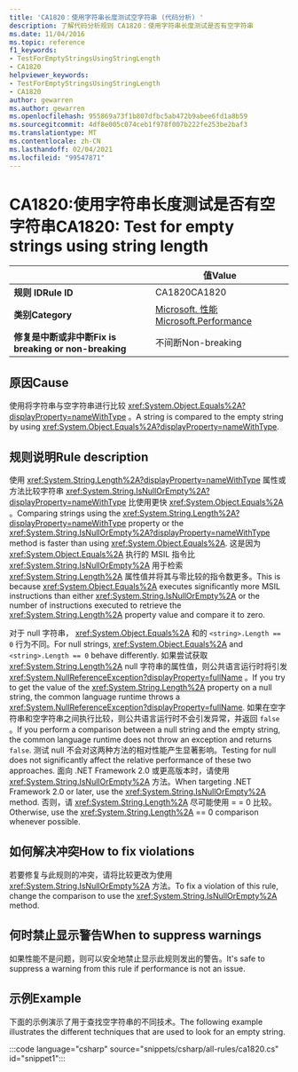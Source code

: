 ```yaml
---
title: 'CA1820：使用字符串长度测试空字符串 (代码分析) '
description: 了解代码分析规则 CA1820：使用字符串长度测试是否有空字符串
ms.date: 11/04/2016
ms.topic: reference
f1_keywords:
- TestForEmptyStringsUsingStringLength
- CA1820
helpviewer_keywords:
- TestForEmptyStringsUsingStringLength
- CA1820
author: gewarren
ms.author: gewarren
ms.openlocfilehash: 955869a73f1b807dfbc5ab472b9abee6fd1a8b59
ms.sourcegitcommit: 4df8e005c074ceb1f978f007b222fe253be2baf3
ms.translationtype: MT
ms.contentlocale: zh-CN
ms.lasthandoff: 02/04/2021
ms.locfileid: "99547871"
---
```

# <a name="ca1820-test-for-empty-strings-using-string-length"></a><span data-ttu-id="8d9b6-103">CA1820:使用字符串长度测试是否有空字符串</span><span class="sxs-lookup"><span data-stu-id="8d9b6-103">CA1820: Test for empty strings using string length</span></span>

| | <span data-ttu-id="8d9b6-104">值</span><span class="sxs-lookup"><span data-stu-id="8d9b6-104">Value</span></span> |
|-|-|
| <span data-ttu-id="8d9b6-105">**规则 ID**</span><span class="sxs-lookup"><span data-stu-id="8d9b6-105">**Rule ID**</span></span> |<span data-ttu-id="8d9b6-106">CA1820</span><span class="sxs-lookup"><span data-stu-id="8d9b6-106">CA1820</span></span>|
| <span data-ttu-id="8d9b6-107">**类别**</span><span class="sxs-lookup"><span data-stu-id="8d9b6-107">**Category**</span></span> |[<span data-ttu-id="8d9b6-108">Microsoft. 性能</span><span class="sxs-lookup"><span data-stu-id="8d9b6-108">Microsoft.Performance</span></span>](performance-warnings.md)|
| <span data-ttu-id="8d9b6-109">**修复是中断或非中断**</span><span class="sxs-lookup"><span data-stu-id="8d9b6-109">**Fix is breaking or non-breaking**</span></span> |<span data-ttu-id="8d9b6-110">不间断</span><span class="sxs-lookup"><span data-stu-id="8d9b6-110">Non-breaking</span></span>|

## <a name="cause"></a><span data-ttu-id="8d9b6-111">原因</span><span class="sxs-lookup"><span data-stu-id="8d9b6-111">Cause</span></span>

<span data-ttu-id="8d9b6-112">使用将字符串与空字符串进行比较 <xref:System.Object.Equals%2A?displayProperty=nameWithType> 。</span><span class="sxs-lookup"><span data-stu-id="8d9b6-112">A string is compared to the empty string by using <xref:System.Object.Equals%2A?displayProperty=nameWithType>.</span></span>

## <a name="rule-description"></a><span data-ttu-id="8d9b6-113">规则说明</span><span class="sxs-lookup"><span data-stu-id="8d9b6-113">Rule description</span></span>

<span data-ttu-id="8d9b6-114">使用 <xref:System.String.Length%2A?displayProperty=nameWithType> 属性或方法比较字符串 <xref:System.String.IsNullOrEmpty%2A?displayProperty=nameWithType> 比使用更快 <xref:System.Object.Equals%2A> 。</span><span class="sxs-lookup"><span data-stu-id="8d9b6-114">Comparing strings using the <xref:System.String.Length%2A?displayProperty=nameWithType> property or the <xref:System.String.IsNullOrEmpty%2A?displayProperty=nameWithType> method is faster than using <xref:System.Object.Equals%2A>.</span></span> <span data-ttu-id="8d9b6-115">这是因为 <xref:System.Object.Equals%2A> 执行的 MSIL 指令比 <xref:System.String.IsNullOrEmpty%2A> 用于检索 <xref:System.String.Length%2A> 属性值并将其与零比较的指令数更多。</span><span class="sxs-lookup"><span data-stu-id="8d9b6-115">This is because <xref:System.Object.Equals%2A> executes significantly more MSIL instructions than either <xref:System.String.IsNullOrEmpty%2A> or the number of instructions executed to retrieve the <xref:System.String.Length%2A> property value and compare it to zero.</span></span>

<span data-ttu-id="8d9b6-116">对于 null 字符串， <xref:System.Object.Equals%2A> 和的 `<string>.Length == 0` 行为不同。</span><span class="sxs-lookup"><span data-stu-id="8d9b6-116">For null strings, <xref:System.Object.Equals%2A> and `<string>.Length == 0` behave differently.</span></span> <span data-ttu-id="8d9b6-117">如果尝试获取 <xref:System.String.Length%2A> null 字符串的属性值，则公共语言运行时将引发 <xref:System.NullReferenceException?displayProperty=fullName> 。</span><span class="sxs-lookup"><span data-stu-id="8d9b6-117">If you try to get the value of the <xref:System.String.Length%2A> property on a null string, the common language runtime throws a <xref:System.NullReferenceException?displayProperty=fullName>.</span></span> <span data-ttu-id="8d9b6-118">如果在空字符串和空字符串之间执行比较，则公共语言运行时不会引发异常，并返回 `false` 。</span><span class="sxs-lookup"><span data-stu-id="8d9b6-118">If you perform a comparison between a null string and the empty string, the common language runtime does not throw an exception and returns `false`.</span></span> <span data-ttu-id="8d9b6-119">测试 null 不会对这两种方法的相对性能产生显著影响。</span><span class="sxs-lookup"><span data-stu-id="8d9b6-119">Testing for null does not significantly affect the relative performance of these two approaches.</span></span> <span data-ttu-id="8d9b6-120">面向 .NET Framework 2.0 或更高版本时，请使用 <xref:System.String.IsNullOrEmpty%2A> 方法。</span><span class="sxs-lookup"><span data-stu-id="8d9b6-120">When targeting .NET Framework 2.0 or later, use the <xref:System.String.IsNullOrEmpty%2A> method.</span></span> <span data-ttu-id="8d9b6-121">否则，请 <xref:System.String.Length%2A> 尽可能使用 = = 0 比较。</span><span class="sxs-lookup"><span data-stu-id="8d9b6-121">Otherwise, use the <xref:System.String.Length%2A> == 0 comparison whenever possible.</span></span>

## <a name="how-to-fix-violations"></a><span data-ttu-id="8d9b6-122">如何解决冲突</span><span class="sxs-lookup"><span data-stu-id="8d9b6-122">How to fix violations</span></span>

<span data-ttu-id="8d9b6-123">若要修复与此规则的冲突，请将比较更改为使用 <xref:System.String.IsNullOrEmpty%2A> 方法。</span><span class="sxs-lookup"><span data-stu-id="8d9b6-123">To fix a violation of this rule, change the comparison to use the <xref:System.String.IsNullOrEmpty%2A> method.</span></span>

## <a name="when-to-suppress-warnings"></a><span data-ttu-id="8d9b6-124">何时禁止显示警告</span><span class="sxs-lookup"><span data-stu-id="8d9b6-124">When to suppress warnings</span></span>

<span data-ttu-id="8d9b6-125">如果性能不是问题，则可以安全地禁止显示此规则发出的警告。</span><span class="sxs-lookup"><span data-stu-id="8d9b6-125">It's safe to suppress a warning from this rule if performance is not an issue.</span></span>

## <a name="example"></a><span data-ttu-id="8d9b6-126">示例</span><span class="sxs-lookup"><span data-stu-id="8d9b6-126">Example</span></span>

<span data-ttu-id="8d9b6-127">下面的示例演示了用于查找空字符串的不同技术。</span><span class="sxs-lookup"><span data-stu-id="8d9b6-127">The following example illustrates the different techniques that are used to look for an empty string.</span></span>

:::code language="csharp" source="snippets/csharp/all-rules/ca1820.cs" id="snippet1":::
